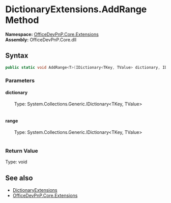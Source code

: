 # DictionaryExtensions.AddRange Method  
  

**Namespace:** [OfficeDevPnP.Core.Extensions](OfficeDevPnP.Core.Extensions.md)  
**Assembly:** OfficeDevPnP.Core.dll  
## Syntax
```C#
public static void AddRange<T>(IDictionary<TKey, TValue> dictionary, IDictionary<TKey, TValue> range)
```
### Parameters
#### dictionary  
&emsp;&emsp;Type: System.Collections.Generic.IDictionary&lt;TKey, TValue&gt;  
&emsp;&emsp;  

  

#### range  
&emsp;&emsp;Type: System.Collections.Generic.IDictionary&lt;TKey, TValue&gt;  
&emsp;&emsp;  

  

### Return Value
Type: void  

## See also
- [DictionaryExtensions](OfficeDevPnP.Core.Extensions.DictionaryExtensions.md) 
- [OfficeDevPnP.Core.Extensions](OfficeDevPnP.Core.Extensions.md) 

